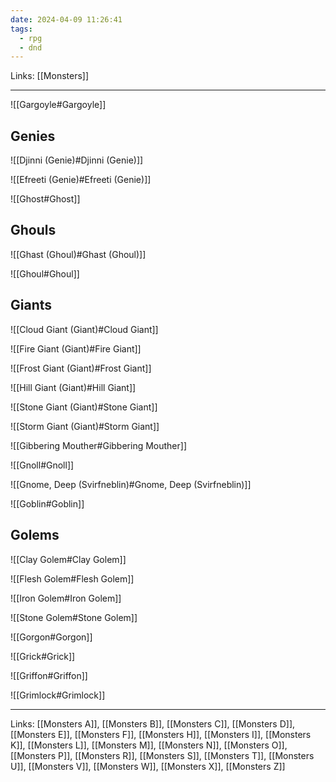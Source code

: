 ```yaml
---
date: 2024-04-09 11:26:41
tags:
  - rpg
  - dnd
---
```

Links: [[Monsters]]

---

![[Gargoyle#Gargoyle]]

## Genies

![[Djinni (Genie)#Djinni (Genie)]]

![[Efreeti (Genie)#Efreeti (Genie)]]

![[Ghost#Ghost]]

## Ghouls

![[Ghast (Ghoul)#Ghast (Ghoul)]]

![[Ghoul#Ghoul]]

## Giants

![[Cloud Giant (Giant)#Cloud Giant]]

![[Fire Giant (Giant)#Fire Giant]]

![[Frost Giant (Giant)#Frost Giant]]

![[Hill Giant (Giant)#Hill Giant]]

![[Stone Giant (Giant)#Stone Giant]]

![[Storm Giant (Giant)#Storm Giant]]

![[Gibbering Mouther#Gibbering Mouther]]

![[Gnoll#Gnoll]]

![[Gnome, Deep (Svirfneblin)#Gnome, Deep (Svirfneblin)]]

![[Goblin#Goblin]]

## Golems

![[Clay Golem#Clay Golem]]

![[Flesh Golem#Flesh Golem]]

![[Iron Golem#Iron Golem]]

![[Stone Golem#Stone Golem]]

![[Gorgon#Gorgon]]

![[Grick#Grick]]

![[Griffon#Griffon]]

![[Grimlock#Grimlock]]

---
Links: [[Monsters A]], [[Monsters B]], [[Monsters C]], [[Monsters D]], [[Monsters E]], [[Monsters F]], [[Monsters H]], [[Monsters I]], [[Monsters K]], [[Monsters L]], [[Monsters M]], [[Monsters N]], [[Monsters O]], [[Monsters P]], [[Monsters R]], [[Monsters S]], [[Monsters T]], [[Monsters U]], [[Monsters V]], [[Monsters W]], [[Monsters X]], [[Monsters Z]]